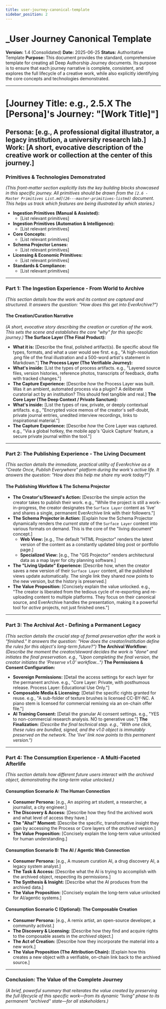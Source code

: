 ```yaml
---
title: user-journey-canonical-template
sidebar_position: 2
---
```


# _User Journey Canonical Template
**Version:** 1.4 (Consolidated)
**Date:** 2025-06-25
**Status:** Authoritative Template
**Purpose:** This document provides the standard, comprehensive template for creating all Deep Authorship Journey documents. Its purpose is to ensure that each journey narrative is complete, consistent, and explores the full lifecycle of a creative work, while also explicitly identifying the core concepts and technologies demonstrated.

---
# [Journey Title: e.g., 2.5.X The [Persona]'s Journey: "[Work Title]"]
**Persona:** [e.g., A professional digital illustrator, a legacy institution, a university research lab.]
**Work:** [A short, evocative description of the creative work or collection at the center of this journey.]
---
### **Primitives & Technologies Demonstrated**
*(This front-matter section explicitly lists the key building blocks showcased in this specific journey. All primitives should be drawn from the `[2.6 - Master Primitives List.md](26---master-primitives-listmd)` document. This helps us track which features are being illustrated by which stories.)*
*   **Ingestion Primitives (Manual & Assisted):**
    *   [List relevant primitives]
*   **Ingestion Primitives (Automation & Intelligence):**
    *   [List relevant primitives]
*   **Core Concepts:**
    *   [List relevant primitives]
*   **Schema Projector Lenses:**
    *   [List relevant primitives]
*   **Licensing & Economic Primitives:**
    *   [List relevant primitives]
*   **Standards & Compliance:**
    *   [List relevant primitives]
---
### **Part 1: The Ingestion Experience - From World to Archive**
*(This section details how the work and its context are captured and structured. It answers the question: "How does this get into EverArchive?")*
#### **The Creation/Curation Narrative**
*(A short, evocative story describing the creation or curation of the work. This sets the scene and establishes the core "why" for this specific journey.)*
**The Surface Layer (The Final Product):**
*   **What it is:** [Describe the final, polished artifact(s). Be specific about file types, formats, and what a user would see first. e.g., "A high-resolution .png file of the final illustration and a 500-word artist's statement in Markdown."]
**The Process Layer (The Verifiable Journey):**
*   **What's inside:** [List the types of process artifacts. e.g., "Layered source files, version histories, reference photos, transcripts of feedback, drafts with tracked changes."]
*   **The Capture Experience:** [Describe *how* the Process Layer was built. Was it an ambient, automated process via a plugin? A deliberate curatorial act by an institution? This should feel tangible and real.]
**The Core Layer (The Deep Context / Private Sanctum):**
*   **What's inside:** [List the types of raw, private, or deeply contextual artifacts. e.g., "Encrypted voice memos of the creator's self-doubt, private journal entries, unedited interview recordings, links to inspirational material."]
*   **The Capture Experience:** [Describe *how* the Core Layer was captured. e.g., "Via a global hotkey, the mobile app's 'Quick Capture' feature, a secure private journal within the tool."]
---
### **Part 2: The Publishing Experience - The Living Document**
*(This section details the immediate, practical utility of EverArchive as a "Create Once, Publish Everywhere" platform during the work's active life. It answers the question: "How does this help me share my work *today*?")*
#### **The Publishing Workflow & The Schema Projector**
*   **The Creator's/Steward's Action:** [Describe the simple action the creator takes to publish their work. e.g., "While the project is still a work-in-progress, the creator designates the `Surface Layer` content as 'live' and shares a single, permanent EverArchive link with their followers."]
*   **The Schema Projector in Action:** [Explain how the Schema Projector dynamically renders the *current state* of the `Surface Layer` content into various formats on demand. This is the core of the "living document" concept.]
    *   **Web View:** [e.g., The default "HTML Projector" renders the latest version of the content as a constantly updated blog post or portfolio page.]
    *   **Specialized View:** [e.g., The "GIS Projector" renders architectural data as a map layer for city planning software.]
*   **The "Living Update" Experience:** [Describe how, when the creator saves a new version of their `Surface Layer` content, all the published views update automatically. The single link they shared now points to the new version, but the history is preserved.]
*   **The Value Proposition:** [Concisely explain the value unlocked. e.g., "The creator is liberated from the tedious cycle of re-exporting and re-uploading content to multiple platforms. They focus on their canonical source, and EverArchive handles the presentation, making it a powerful tool for *active* projects, not just finished ones."]
---
### **Part 3: The Archival Act - Defining a Permanent Legacy**
*(This section details the crucial step of formal preservation after the work is "finished." It answers the question: "How does the creator/institution define the rules for this object's long-term future?")*
**The Archival Workflow:**
*(Describe the moment the creator/steward decides the work is "done" and initiates the final preservation. e.g., "Upon completing the final version, the creator initiates the 'Preserve v1.0' workflow...")*
**The Permissions & Consent Configuration:**
*   **Sovereign Permissions:** [Detail the access settings for each layer for the permanent archive. e.g., "Core Layer: Private, with posthumous release. Process Layer: Educational Use Only."]
*   **Composable Media & Licensing:** [Detail the specific rights granted for reuse. e.g., "A sub-folder of texture brushes is licensed CC-BY-NC. A piano stem is licensed for commercial remixing via an on-chain offer file."]
*   **AI Training Consent:** [Detail the granular AI consent settings. e.g., "YES to non-commercial research analysis. NO to generative use."]
**The Finalization:**
*(Describe the final technical step. e.g., "With one click, these rules are bundled, signed, and the v1.0 object is immutably preserved on the network. The 'live' link now points to this permanent version.")*
---
### **Part 4: The Consumption Experience - A Multi-Faceted Afterlife**
*(This section details how different future users interact with the *archived* object, demonstrating the long-term value unlocked.)*
#### **Consumption Scenario A: The Human Connection**
*   **Consumer Persona:** [e.g., An aspiring art student, a researcher, a journalist, a city engineer.]
*   **The Discovery & Access:** [Describe how they find the archived work and what level of access they have.]
*   **The "Aha!" Moment:** [Describe the specific, transformative insight they gain by accessing the Process or Core layers of the *archived* version.]
*   **The Value Proposition:** [Concisely explain the long-term value unlocked for human understanding.]
#### **Consumption Scenario B: The AI / Agentic Web Connection**
*   **Consumer Persona:** [e.g., A museum curation AI, a drug discovery AI, a legacy system analyst.]
*   **The Task & Access:** [Describe what the AI is trying to accomplish with the archived object, respecting its permissions.]
*   **The Synthesis & Insight:** [Describe what the AI produces from the archived data.]
*   **The Value Proposition:** [Concisely explain the long-term value unlocked for AI/agentic systems.]
#### **Consumption Scenario C (Optional): The Composable Creation**
*   **Consumer Persona:** [e.g., A remix artist, an open-source developer, a community activist.]
*   **The Discovery & Licensing:** [Describe how they find and acquire rights to the composable assets in the *archived* object.]
*   **The Act of Creation:** [Describe how they incorporate the material into a new work.]
*   **The Value Proposition (The Attribution Chain):** [Explain how this creates a new object with a verifiable, on-chain link back to the archived source.]
---
### **Conclusion: The Value of the Complete Journey**
*(A brief, powerful summary that reiterates the value created by preserving the full lifecycle of this specific work—from its dynamic "living" phase to its permanent "archived" state—for all stakeholders.)*